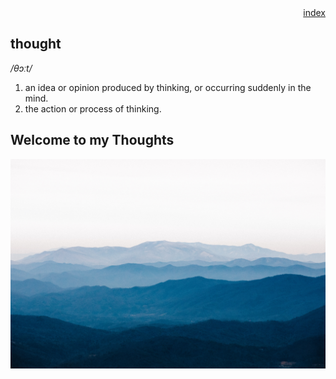 <!--<style>
body {
  padding: 25px;
  background-color: white;
  color: black;
  font-size: 25px;
}

<!--.dark-mode {
  background-color: #212426;
  color: #85adc7;
}-->

<!--.button {
  font-size: 10px;
  border-radius: 10px;
  border: none;
  background-color: white;
} 
  
</style> -->

<!--<button class="button" onclick="myFunction()"><img src="day_night.png" alt="Light/Dark" width="35" height="35"></button>-->

<!--<script>
function myFunction() {
   var element = document.body;
   element.classList.toggle("dark-mode");
}
</script>--> <link rel="apple-touch-icon" sizes="128x128" href="gt.png">

<div align="right"><a href="indice">index</a></div>

## **thought** 

_/θɔːt/_

1. an idea or opinion produced by thinking, or occurring suddenly in the mind.
2. the action or process of thinking.


## Welcome to my Thoughts

![heaven](https://raw.githubusercontent.com/giacomotampella/Thoughts/gh-pages/heaven.jpg "heaven")

<!--[Thought #1 - School at the time of Covid](school_covid_en.md) 
###### April 9, 2021 - 18:36 - Italy-->

<!--[Pensiero #1 - La scuola al tempo del Covid](school_covid_it.md) 
###### 9 Aprile 2021 - 18:36 - Italia-->

<!-- ---------------------------------------------------------------------------------------------------------------------------- -->

<!--[Thought #2 - Meaning of Life](meaning_of_life_en.md)-->

<!--[Pensiero #2 - Senso della Vita](meaning_of_life_it.md) 
###### 8 Aprile 2021 - 20:50 - Italia

----------------------------------------------------------------------------------------------------------------------------

[Pensiero #3 - Come dovrebbe essere realmente la scuola](scuola)
###### 13 Aprile 2021 - 19:40 - Italia-->

<!--[Twitter Live Feed](live_feed.md) <a href="https://twitter.com/GTampella?ref_src=twsrc%5Etfw" class="twitter-follow-button" data-show-count="false">Follow @GTampella</a><script async src="https://platform.twitter.com/widgets.js" charset="utf-8"></script>-->
